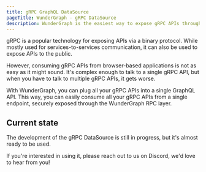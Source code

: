 ```yaml
---
title: gRPC GraphQL DataSource
pageTitle: WunderGraph - gRPC DataSource
description: WunderGraph is the easiest way to expose gRPC APIs through GraphQL.
---
```


gRPC is a popular technology for exposing APIs via a binary protocol.
While mostly used for services-to-services communication, it can also be used to expose APIs to the public.

However, consuming gRPC APIs from browser-based applications is not as easy as it might sound.
It's complex enough to talk to a single gRPC API,
but when you have to talk to multiple gRPC APIs,
it gets worse.

With WunderGraph, you can plug all your gRPC APIs into a single GraphQL API.
This way, you can easily consume all your gRPC APIs from a single endpoint,
securely exposed through the WunderGraph RPC layer.

## Current state

The development of the gRPC DataSource is still in progress,
but it's almost ready to be used.

If you're interested in using it,
please reach out to us on Discord,
we'd love to hear from you!
